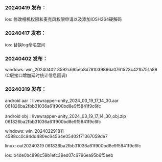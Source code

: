 ### 20240419 发布：
ios: 修改相机权限和麦克风权限申请以及添加IOSH264硬解码

### 20240417 发布：
ios: 替换log命名空间

### 20240402 发布：
windows: win_20240402 3592c695eb8d781039896a0761523c421b751a89 (C层接口增加延时统计信息回调)

### 20240319 发布：
android aar：livewrapper-unity_2024_03_19_17_14_30.aar 061826ba2fbb31036a61f900bd8e9f5841f9c6fc  

android obj：livewrapper-unity_2024_03_19_17_14_30_obj.zip 061826ba2fbb31036a61f900bd8e9f5841f9c6fc  

windows: win_202402291811 4588cc0c94dd480ec64564e05402f71367059de7  

linux: out20240319 061826ba2fbb31036a61f900bd8e9f5841f9c6fc  

ios: b4de0bc898c59b1efc39ed07c6796ea95b6f5eeb  
